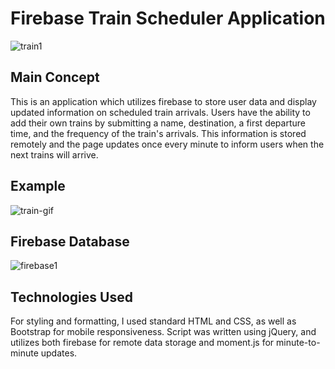 # Firebase Train Scheduler Application

![train1](https://user-images.githubusercontent.com/46388110/59711033-e0f63380-91cf-11e9-833d-f589ce1ca4a8.png)

## Main Concept
This is an application which utilizes firebase to store user data and display updated information on scheduled train arrivals. Users have the ability to add their own trains by submitting a name, destination, a first departure time, and the frequency of the train's arrivals. This information is stored remotely and the page updates once every minute to inform users when the next trains will arrive. 

## Example

![train-gif](https://user-images.githubusercontent.com/46388110/59712804-8c54b780-91d3-11e9-9fd5-1ae5fa207ad3.gif)


## Firebase Database

![firebase1](https://user-images.githubusercontent.com/46388110/59711952-c4f39180-91d1-11e9-8638-84739dca176d.png)

## Technologies Used
For styling and formatting, I used standard HTML and CSS, as well as Bootstrap for mobile responsiveness. Script was written using jQuery, and utilizes both firebase for remote data storage and moment.js for minute-to-minute updates. 
